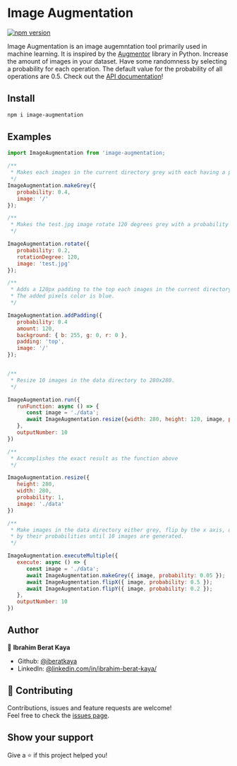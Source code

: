 # Image Augmentation

[![npm version](https://badge.fury.io/js/image-augmentation.svg)](https://badge.fury.io/js/image-augmentation)

Image Augmentation is an image augemntation tool primarily used in machine learning. It is inspired by the [Augmentor](https://github.com/mdbloice/Augmentor) library in Python. Increase the amount of images in your dataset. Have some randomness by selecting a probability for each operation. The default value for the probability of all operations are 0.5. Check out the [API documentation](https://iberatkaya.github.io/image-augmentation/)!


## Install

```sh
npm i image-augmentation
```
## Examples
```javascript
import ImageAugmentation from 'image-augmentation;

/**
 * Makes each images in the current directory grey with each having a probability of 0.4.
 */
ImageAugmentation.makeGrey({
   probability: 0.4,
   image: '/'
});

/**
 * Makes the test.jpg image rotate 120 degrees grey with a probability 0.2
 */

ImageAugmentation.rotate({
   probability: 0.2,
   rotationDegree: 120,
   image: 'test.jpg'
});

/**
 * Adds a 120px padding to the top each images in the current directory with each having a probability 0.4.
 * The added pixels color is blue.
 */

ImageAugmentation.addPadding({
   probability: 0.4
   amount: 120,
   background: { b: 255, g: 0, r: 0 },
   padding: 'top',
   image: '/'
});


/**
 * Resize 10 images in the data directory to 280x280.
 */

ImageAugmentation.run({
   runFunction: async () => {
      const image = './data';
      await ImageAugmentation.resize({width: 280, height: 120, image, probability: 1});
   },
   outputNumber: 10
})

/**
 * Accomplishes the exact result as the function above
 */

ImageAugmentation.resize({
   height: 280,
   width: 280,
   probability: 1,
   image: './data'
})

/**
 * Make images in the data directory either grey, flip by the x axis, or flip by the y axis determined 
 * by their probabilities until 10 images are generated.
 */

ImageAugmentation.executeMultiple({
   execute: async () => {
      const image = './data';
      await ImageAugmentation.makeGrey({ image, probability: 0.05 });
      await ImageAugmentation.flipX({ image, probability: 0.5 });
      await ImageAugmentation.flipY({ image, probability: 0.2 });
   },
   outputNumber: 10
})

```

## Author

👤 **Ibrahim Berat Kaya**

* Github: [@iberatkaya](https://github.com/iberatkaya)
* LinkedIn: [@linkedin.com/in/ibrahim-berat-kaya/](https://linkedin.com/in/ibrahim-berat-kaya/)

## 🤝 Contributing

Contributions, issues and feature requests are welcome!<br />Feel free to check the [issues page](https://github.com/iberatkaya/image-augmentation/issues). 

## Show your support

Give a ⭐️ if this project helped you!